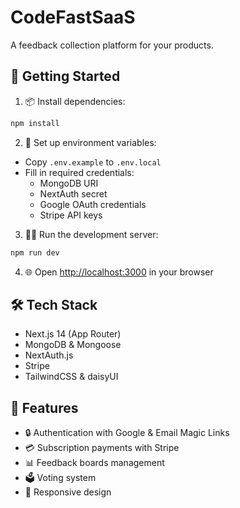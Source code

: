 # CodeFastSaaS

A feedback collection platform for your products.

## 🚀 Getting Started

1. 📦 Install dependencies:

```bash
npm install
```

2. 🔑 Set up environment variables:

-   Copy `.env.example` to `.env.local`
-   Fill in required credentials:
    -   MongoDB URI
    -   NextAuth secret
    -   Google OAuth credentials
    -   Stripe API keys

3. 🏃‍♂️ Run the development server:

```bash
npm run dev
```

4. 🌐 Open [http://localhost:3000](http://localhost:3000) in your browser

## 🛠️ Tech Stack

-   Next.js 14 (App Router)
-   MongoDB & Mongoose
-   NextAuth.js
-   Stripe
-   TailwindCSS & daisyUI

## 📝 Features

-   🔒 Authentication with Google & Email Magic Links
-   💳 Subscription payments with Stripe
-   📊 Feedback boards management
-   🗳️ Voting system
-   🎨 Responsive design

